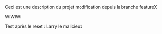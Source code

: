 Ceci est une description du projet
modification depuis la branche featureX

WIWIWI

Test après le reset : Larry le malicieux
